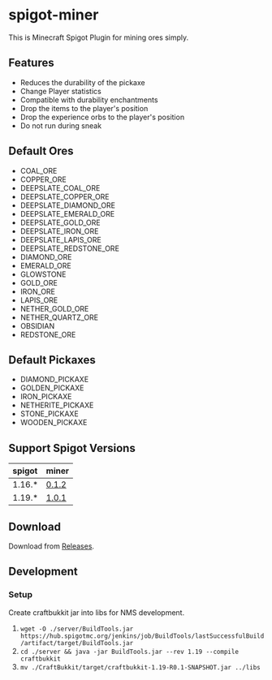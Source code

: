# spigot-miner

This is Minecraft Spigot Plugin for mining ores simply.

## Features

- Reduces the durability of the pickaxe
- Change Player statistics
- Compatible with durability enchantments
- Drop the items to the player's position
- Drop the experience orbs to the player's position
- Do not run during sneak

## Default Ores

- COAL_ORE
- COPPER_ORE
- DEEPSLATE_COAL_ORE
- DEEPSLATE_COPPER_ORE
- DEEPSLATE_DIAMOND_ORE
- DEEPSLATE_EMERALD_ORE
- DEEPSLATE_GOLD_ORE
- DEEPSLATE_IRON_ORE
- DEEPSLATE_LAPIS_ORE
- DEEPSLATE_REDSTONE_ORE
- DIAMOND_ORE
- EMERALD_ORE
- GLOWSTONE
- GOLD_ORE
- IRON_ORE
- LAPIS_ORE
- NETHER_GOLD_ORE
- NETHER_QUARTZ_ORE
- OBSIDIAN
- REDSTONE_ORE

## Default Pickaxes

- DIAMOND_PICKAXE
- GOLDEN_PICKAXE
- IRON_PICKAXE
- NETHERITE_PICKAXE
- STONE_PICKAXE
- WOODEN_PICKAXE

## Support Spigot Versions

| spigot | miner |
| :-- | :-- |
| 1.16.* | [0.1.2](https://github.com/m4kvn/spigot-miner/releases/tag/0.1.2) |
| 1.19.* | [1.0.1](https://github.com/m4kvn/spigot-miner/releases/tag/1.0.1) |

## Download

Download from [Releases](https://github.com/m4kvn/spigot-miner/releases).

## Development

### Setup

Create craftbukkit jar into libs for NMS development.

1. `wget -O ./server/BuildTools.jar https://hub.spigotmc.org/jenkins/job/BuildTools/lastSuccessfulBuild/artifact/target/BuildTools.jar`
2. `cd ./server && java -jar BuildTools.jar --rev 1.19 --compile craftbukkit`
3. `mv ./CraftBukkit/target/craftbukkit-1.19-R0.1-SNAPSHOT.jar ../libs`
